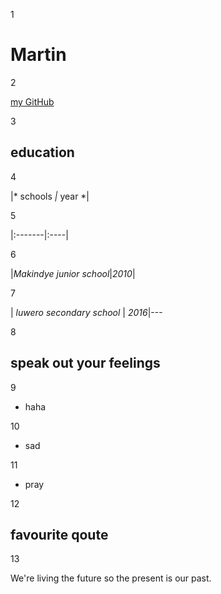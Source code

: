 

1

# Martin

2

 [my GitHub](https://github.com/martinmyname)

3

## education

4

|* schools *|* year *|

5

|:-------|:----|

6

|*Makindye junior school*|*2010*|

7

| *luwero secondary school* | *2016*|---

8

## speak out your feelings

9

 * haha 

10

 * sad 

11

 * pray 

12

##  favourite qoute

13

We're living the future so the present is our past.
